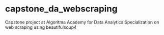 # capstone_da_webscraping
Capstone project at Algoritma Academy for Data Analytics Specialization on web scraping using beautifulsoup4
